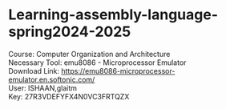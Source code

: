 # Learning-assembly-language-spring2024-2025
Course: Computer Organization and Architecture<br>
Necessary Tool: emu8086 - Microprocessor Emulator<br>
Download  Link: https://emu8086-microprocessor-emulator.en.softonic.com/<br>
User: ISHAAN,glaitm<br>
Key: 27R3VDEFYFX4N0VC3FRTQZX

